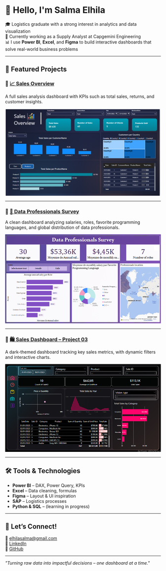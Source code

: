 # 👋 Hello, I'm Salma Elhila

🎓 Logistics graduate with a strong interest in analytics and data visualization  
💼 Currently working as a Supply Analyst at Capgemini Engineering  
📊 I use **Power BI**, **Excel**, and **Figma** to build interactive dashboards that solve real-world business problems

---

## 🚀 Featured Projects

### 🔹 [📈 Sales Overview](https://github.com/SalmaElhila/Sales_Overview_Power-BI_Project)
A full sales analysis dashboard with KPIs such as total sales, returns, and customer insights.

![Sales Overview](https://github.com/SalmaElhila/Sales_Overview_Power-BI_Project/blob/main/Project%2002_Main.png)

---

### 🔹 [🧠 Data Professionals Survey](https://github.com/SalmaElhila/Data_Professional_Survey_Power-BI_Project-01)
A clean dashboard analyzing salaries, roles, favorite programming languages, and global distribution of data professionals.

![Data Professionals](https://github.com/SalmaElhila/Data_Professional_Survey_Power-BI_Project-01/blob/main/Project%2001.png)

---

### 🔹 [🛍️ Sales Dashboard – Project 03](https://github.com/SalmaElhila/Sales_Dashboard_-Power-BI_Project-03)
A dark-themed dashboard tracking key sales metrics, with dynamic filters and interactive charts.

![Sales Dashboard](https://github.com/SalmaElhila/Sales_Dashboard_-Power-BI_Project-03/blob/main/PostLinkedIn.PNG)

---

## 🛠️ Tools & Technologies

- **Power BI** – DAX, Power Query, KPIs
- **Excel** – Data cleaning, formulas
- **Figma** – Layout & UI inspiration
- **SAP** – Logistics processes
- **Python & SQL** – (learning in progress)

---

## 💬 Let’s Connect!

📧 elhilasalma@gmail.com  
🔗 [LinkedIn](https://www.linkedin.com/in/your-profile/)  
🔗 [GitHub](https://github.com/SalmaElhila)

---

*"Turning raw data into impactful decisions – one dashboard at a time."*

